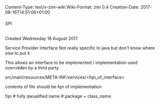 Content-Type: text/x-zim-wiki
Wiki-Format: zim 0.4
Creation-Date: 2017-08-16T14:51:06+01:00

###### SPI ######
Created Wednesday 16 August 2017

Service Provider Interface
Not really specific to java but don't know where else to put it

This allows an interface to be implemented / implementation used overridden by a third party

src/main/resources/META-INF/services/<fqn_of_interface>

contents of file should be fqn of implementation

fqn # fully qwualified name # package + class_name
